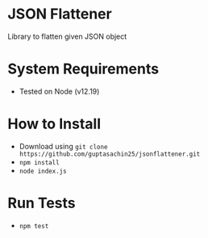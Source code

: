 # JSON Flattener
Library to flatten given JSON object

# System Requirements
- Tested on Node (v12.19)

# How to Install 
- Download using `git clone https://github.com/guptasachin25/jsonflattener.git`
- `npm install`
- `node index.js`

# Run Tests 
- `npm test`

